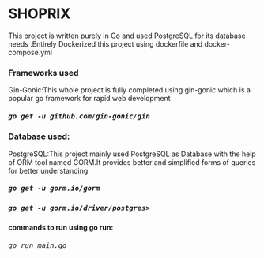 # SHOPRIX
This project is written purely in Go and used PostgreSQL for its database needs .Entirely Dockerized this project using dockerfile and docker-compose.yml

### Frameworks used 

Gin-Gonic:This whole project is fully completed using gin-gonic which is a popular go framework for rapid web development

##### <kbd>go get -u github.com/gin-gonic/gin</kbd>

### Database used:

PostgreSQL:This project mainly used PostgreSQL as Database with the help of ORM tool named GORM.It provides better and simplified forms of queries for better understanding

##### <kbd> go get -u gorm.io/gorm </kbd>
##### <kbd> go get -u gorm.io/driver/postgres> </kbd>

#### commands to run using go run:

###### <kbd> go run main.go </kbd>
